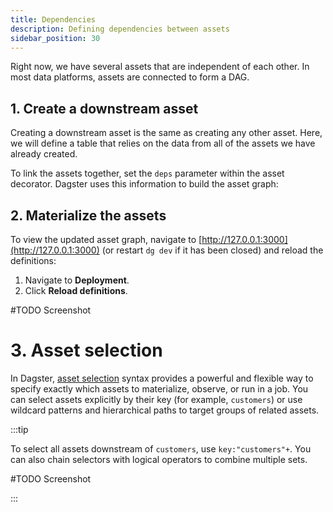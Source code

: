 ```yaml
---
title: Dependencies
description: Defining dependencies between assets
sidebar_position: 30
---
```


Right now, we have several assets that are independent of each other. In most data platforms, assets are connected to form a DAG.

## 1. Create a downstream asset

Creating a downstream asset is the same as creating any other asset. Here, we will define a table that relies on the data from all of the assets we have already created.

To link the assets together, set the `deps` parameter within the asset decorator. Dagster uses this information to build the asset graph:

<CodeExample
  path="docs_snippets/docs_snippets/guides/tutorials/dagster-tutorial/src/dagster_tutorial/defs/assets.py"
  language="python"
  startAfter="start_define_assets_with_dependencies"
  endBefore="end_define_assets_with_dependencies"
  title="src/dagster_tutorial/defs/assets.py"
/>

## 2. Materialize the assets

To view the updated asset graph, navigate to [http://127.0.0.1:3000](http://127.0.0.1:3000) (or restart `dg dev` if it has been closed) and reload the definitions:

1. Navigate to **Deployment**.
2. Click **Reload definitions**.

#TODO Screenshot

# 3. Asset selection

In Dagster, [asset selection](/guides/build/assets/asset-selection-syntax) syntax provides a powerful and flexible way to specify exactly which assets to materialize, observe, or run in a job. You can select assets explicitly by their key (for example, `customers`) or use wildcard patterns and hierarchical paths to target groups of related assets.

:::tip

To select all assets downstream of `customers`, use `key:"customers"+`. You can also chain selectors with logical operators to combine multiple sets.

#TODO Screenshot

:::